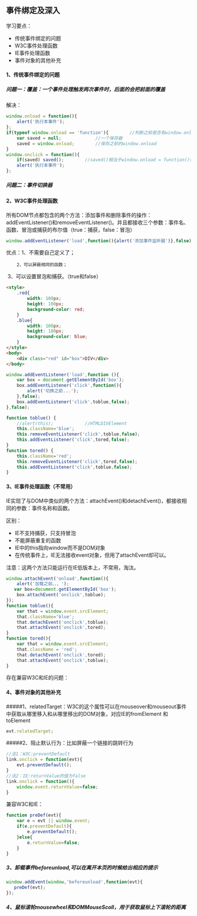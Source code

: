 ## 事件绑定及深入

学习要点：

- 传统事件绑定的问题
- W3C事件处理函数
- IE事件处理函数
- 事件对象的其他补充

#### 1、传统事件绑定的问题

##### 问题一：覆盖：一个事件处理触发两次事件时，后面的会把前面的覆盖

解决：  

```js
window.onload = function(){
    alert('执行本事件');
};
if(typeof window.onload == 'function'){        //判断之前是否有window.onload
    var saved = null;             //一个保存器
    saved = window.onload;        //保存之前的window.onload
}
window.onclick = function(){
    if(saved) saved();        //saved()相当于window.onload = function(){///}
    alert('执行本事件');
};
```

##### 问题二：事件切换器

#### 2、W3C事件处理函数

所有DOM节点都包含的两个方法：添加事件和删除事件的操作：addEventListener()和removeEventListener()。并且都接收三个参数：事件名、函数、冒泡或捕获的布尔值（true：捕获，false：冒泡）

```js
window.addEventListener('load',function(){alert('添加事件监听器')},false);
```

优点：1、不需要自己定义了；

 	    2、可以屏蔽相同的函数；

​	    3、可以设置冒泡和捕获。（true和false）
```html
<style>
    .red{
        width: 100px;
        height: 100px;
        background-color: red;
    }
    .blue{
        width: 100px;
        height: 100px;
        background-color: blue;
    }
</style>
<body>
    <div class="red" id="box">DIV</div>
</body>
```

```js
window.addEventListener('load',function (){
    var box = document.getElementById('box');
    box.addEventListener('click',function(){
        alert('切换之前...');
    },false);
    box.addEventListener('click',toblue,false);
},false);

function toblue() {
    //alert(this);            //HTMLDIVElement
    this.className='blue';
    this.removeEventListener('click',toblue,false);
    this.addEventListener('click',tored,false);
}
function tored() {
    this.className='red';
    this.removeEventListener('click',tored,false);
    this.addEventListener('click',toblue,false);
} 
```
  #### 3、IE事件处理函数（不常用）

IE实现了与DOM中类似的两个方法：attachEvent()和detachEvent()，都接收相同的参数：事件名称和函数。

区别：

- IE不支持捕获，只支持冒泡
- 不能屏蔽重复的函数
- IE中的this指向window而不是DOM对象
- 在传统事件上，IE无法接收event对象，但用了attachEvent却可以。

注意：这两个方法只能运行在IE低版本上，不常用，淘汰。

```js
window.attachEvent('onload',function(){
    alert('加载之前、、、');
   var box=document.getElementById('box');
    box.attachEvent('onclick',toblue);
});
function toblue(){
    var that = window.event.srcElement;
    that.className='blue';
    that.detachEvent('onclick',toblue);
    that.attachEvent('onclick',tored);
}
function tored(){
    var that = window.event.srcElement;
    that.className = 'red';
    that.detachEvent('onclick',tored);
    that.attachEvent('onclick',toblue);
}
```

存在兼容W3C和IE的问题：

#### 4、事件对象的其他补充

#####1、relatedTarget：W3C的这个属性可以在mouseover和mouseout事件中获取从哪里移入和从哪里移出的DOM对象，对应IE的fromElement 和 toElement

```js
evt.relatedTarget;
```

#####2、阻止默认行为：比如屏蔽一个链接的跳转行为

```js
//法1：W3C:preventDefault
link.onclick = function(evt){
	evt.preventDefault();
}
//法2：IE:returnValue的值为false
link.onclick = function(){
	window.event.returnValue=false;
}
```

兼容W3C和IE：

```js
function preDef(evt){
    var e = evt || window.event;
    if(e.preventDefault){
        e.preventDefault();
    }else{
        e.returnValue=false;
    }
}
```

##### 3、卸载事件beforeunload,可以在离开本页的时候给出相应的提示

```js
window.addEvent(window,'beforeunload',function(evt){
   preDef(evt); 
});
```

##### 4、鼠标滚轮mousewheel和DOMMouseScoll，用于获取鼠标上下滚轮的距离


